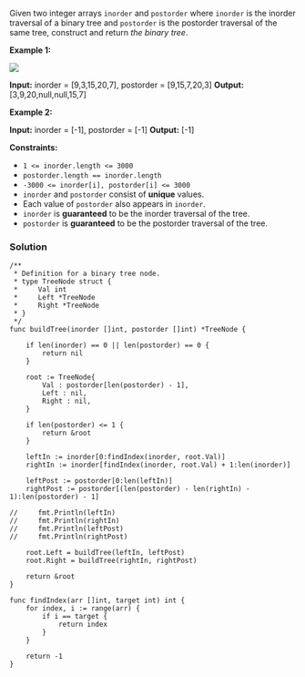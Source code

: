 Given two integer arrays `inorder` and `postorder` where `inorder` is the inorder traversal of a binary tree and `postorder` is the postorder traversal of the same tree, construct and return _the binary tree_.

**Example 1:**

![](https://assets.leetcode.com/uploads/2021/02/19/tree.jpg)

**Input:** inorder = [9,3,15,20,7], postorder = [9,15,7,20,3]
**Output:** [3,9,20,null,null,15,7]

**Example 2:**

**Input:** inorder = [-1], postorder = [-1]
**Output:** [-1]

**Constraints:**

- `1 <= inorder.length <= 3000`
- `postorder.length == inorder.length`
- `-3000 <= inorder[i], postorder[i] <= 3000`
- `inorder` and `postorder` consist of **unique** values.
- Each value of `postorder` also appears in `inorder`.
- `inorder` is **guaranteed** to be the inorder traversal of the tree.
- `postorder` is **guaranteed** to be the postorder traversal of the tree.

### Solution
```
/**
 * Definition for a binary tree node.
 * type TreeNode struct {
 *     Val int
 *     Left *TreeNode
 *     Right *TreeNode
 * }
 */
func buildTree(inorder []int, postorder []int) *TreeNode {
    
    if len(inorder) == 0 || len(postorder) == 0 {
        return nil
    }
    
    root := TreeNode{
        Val : postorder[len(postorder) - 1],
        Left : nil,
        Right : nil,
    }
    
    if len(postorder) <= 1 {
        return &root
    }
    
    leftIn := inorder[0:findIndex(inorder, root.Val)]
    rightIn := inorder[findIndex(inorder, root.Val) + 1:len(inorder)]
    
    leftPost := postorder[0:len(leftIn)]
    rightPost := postorder[(len(postorder) - len(rightIn) - 1):len(postorder) - 1]
    
//     fmt.Println(leftIn)
//     fmt.Println(rightIn)
//     fmt.Println(leftPost)
//     fmt.Println(rightPost)
    
    root.Left = buildTree(leftIn, leftPost)
    root.Right = buildTree(rightIn, rightPost)
    
    return &root
}

func findIndex(arr []int, target int) int {
    for index, i := range(arr) {
        if i == target {
            return index
        }
    }
    
    return -1
}
```
